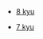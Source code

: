 - [8 kyu](https://github.com/MichaelTerletskyi/Codewars-Solutions/blob/main/java/8%20kyu/8_KYU_MAP.md)

- [7 kyu](https://github.com/MichaelTerletskyi/Codewars-Solutions/blob/main/java/7%20kyu/7_KYU_MAP.md)